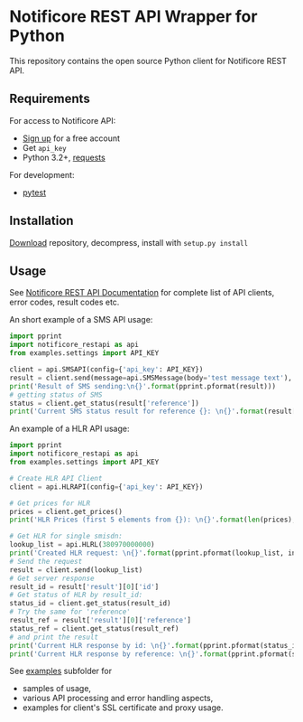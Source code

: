 Notificore REST API Wrapper for Python
================================

This repository contains the open source Python client for Notificore REST API.


Requirements
------------

For access to Notificore API:
- [Sign up](https://app.notificore.com) for a free account
- Get `api_key`
- Python 3.2+, [requests](https://pypi.python.org/pypi/requests)

For development:
- [pytest](https://pypi.python.org/pypi/pytest)


Installation
------------
[Download](https://github.com/Notificore/notificore-python/archive/master.zip) repository, decompress, install with
`setup.py install`

Usage
-----
See [Notificore REST API Documentation](https://app.notificore.com/developers/rest-api/) for complete list of API clients, error codes, result codes etc.

An short example of a SMS API usage:
```python
import pprint
import notificore_restapi as api
from examples.settings import API_KEY

client = api.SMSAPI(config={'api_key': API_KEY})
result = client.send(message=api.SMSMessage(body='test message text'), recipients=api.Recipient(380967770002))
print('Result of SMS sending:\n{}'.format(pprint.pformat(result)))
# getting status of SMS
status = client.get_status(result['reference'])
print('Current SMS status result for reference {}: \n{}'.format(result['reference'], pprint.pformat(status, indent=4)))
```

An example of a HLR API usage:
```python
import pprint
import notificore_restapi as api
from examples.settings import API_KEY

# Create HLR API Client
client = api.HLRAPI(config={'api_key': API_KEY})

# Get prices for HLR
prices = client.get_prices()
print('HLR Prices (first 5 elements from {}): \n{}'.format(len(prices), pprint.pformat(prices[0:5], indent=4)))

# Get HLR for single smisdn:
lookup_list = api.HLRL(380970000000)
print('Created HLR request: \n{}'.format(pprint.pformat(lookup_list, indent=4)))
# Send the request
result = client.send(lookup_list)
# Get server response
result_id = result['result'][0]['id']
# Get status of HLR by result_id:
status_id = client.get_status(result_id)
# Try the same for 'reference'
result_ref = result['result'][0]['reference']
status_ref = client.get_status(result_ref)
# and print the result
print('Current HLR response by id: \n{}'.format(pprint.pformat(status_id, indent=4)))
print('Current HLR response by reference: \n{}'.format(pprint.pformat(status_ref, indent=4)))
```

See [examples](examples) subfolder for
- samples of usage,
- various API processing and error handling aspects,
- examples for client's SSL certificate and proxy usage.

